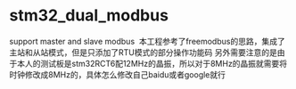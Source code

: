 # stm32_dual_modbus
support master and slave modbus
 本工程参考了freemodbus的思路，集成了主站和从站模式，但是只添加了RTU模式的部分操作功能码
 另外需要注意的是由于本人的测试板是stm32RCT6配12MHz的晶振，所以对于8MHz的晶振就需要将时钟修改成8MHz的，具体怎么修改自己baidu或者google就行
